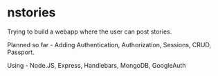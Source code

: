 # nstories

Trying to build a webapp where the user can post stories.

Planned so far - Adding Authentication, Authorization, Sessions, CRUD, Passport.                        
 
Using - Node.JS, Express, Handlebars, MongoDB, GoogleAuth
